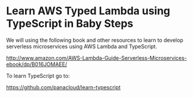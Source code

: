 # Learn AWS Typed Lambda using TypeScript in Baby Steps

We will using the following book and other resources to learn to develop serverless microservices using AWS Lambda and TypeScript.

http://www.amazon.com/AWS-Lambda-Guide-Serverless-Microservices-ebook/dp/B016JOMAEE/

To learn TypeScript go to:

https://github.com/panacloud/learn-typescript